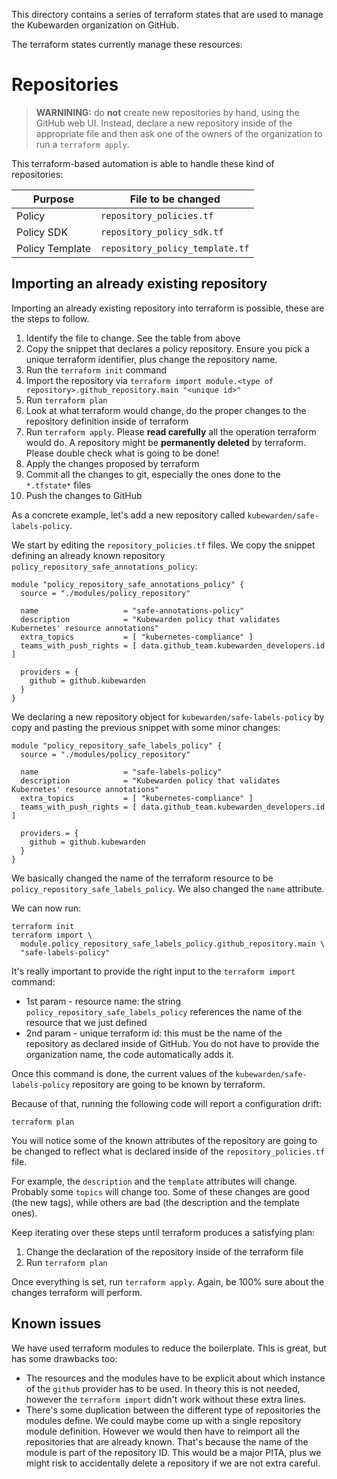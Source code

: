 This directory contains a series of terraform states that are used
to manage the Kubewarden organization on GitHub.

The terraform states currently manage these resources:

# Repositories

> **WARNINING:** do **not** create new repositories by hand, using the GitHub
> web UI.
> Instead, declare a new repository inside of the appropriate file and
> then ask one of the owners of the organization to run a `terraform apply`.

This terraform-based automation is able to handle these kind of repositories:


| Purpose         | File to be changed              |
|-----------------|---------------------------------|
| Policy          | `repository_policies.tf`        |
| Policy SDK      | `repository_policy_sdk.tf`      |
| Policy Template | `repository_policy_template.tf` |

## Importing an already existing repository

Importing an already existing repository into terraform is possible,
these are the steps to follow.

  1. Identify the file to change. See the table from above
  1. Copy the snippet that declares a policy repository. Ensure you pick
     a unique terraform identifier, plus change the repository name.
  1. Run the `terraform init` command
  1. Import the repository via `terraform import module.<type of repository>.github_repository.main "<unique id>"`
  1. Run `terraform plan`
  1. Look at what terraform would change, do the proper changes to the
     repository definition inside of terraform
  1. Run `terraform apply`. Please **read carefully** all the operation terraform
     would do. A repository might be **permanently deleted** by terraform. Please
     double check what is going to be done!
  1. Apply the changes proposed by terraform
  1. Commit all the changes to git, especially the ones done to the `*.tfstate*`
    files
  1. Push the changes to GitHub

As a concrete example, let's add a new repository called `kubewarden/safe-labels-policy`.

We start by editing the `repository_policies.tf` files. We copy the snippet
defining an already known repository `policy_repository_safe_annotations_policy`:

```hcl
module "policy_repository_safe_annotations_policy" {
  source = "./modules/policy_repository"

  name                   = "safe-annotations-policy"
  description            = "Kubewarden policy that validates Kubernetes' resource annotations"
  extra_topics           = [ "kubernetes-compliance" ]
  teams_with_push_rights = [ data.github_team.kubewarden_developers.id ]

  providers = {
    github = github.kubewarden
  }
}
```

We declaring a new repository object for `kubewarden/safe-labels-policy` by copy
and pasting the previous snippet with some minor changes:

```hcl
module "policy_repository_safe_labels_policy" {
  source = "./modules/policy_repository"

  name                   = "safe-labels-policy"
  description            = "Kubewarden policy that validates Kubernetes' resource annotations"
  extra_topics           = [ "kubernetes-compliance" ]
  teams_with_push_rights = [ data.github_team.kubewarden_developers.id ]

  providers = {
    github = github.kubewarden
  }
}
```

We basically changed the name of the terraform resource to be
`policy_repository_safe_labels_policy`. We also changed the `name` attribute.

We can now run:

```console
terraform init
terraform import \
  module.policy_repository_safe_labels_policy.github_repository.main \
  "safe-labels-policy"
```

It's really important to provide the right input to the `terraform import` command:

  * 1st param - resource name: the string `policy_repository_safe_labels_policy` references the
    name of the resource that we just defined
  * 2nd param - unique terraform id: this must be the name of the repository as
    declared inside of GitHub.
    You do not have to provide the organization name, the code automatically adds it.

Once this command is done, the current values of the `kubewarden/safe-labels-policy`
repository are going to be known by terraform.

Because of that, running the following code will report a configuration drift:

```console
terraform plan
```

You will notice some of the known attributes of the repository are going to be
changed to reflect what is declared inside of the `repository_policies.tf` file.

For example, the `description` and the `template` attributes will change. Probably
some `topics` will change too.
Some of these changes are good (the new tags), while others are bad (the description
and the template ones).

Keep iterating over these steps until terraform produces a satisfying plan:

  1. Change the declaration of the repository inside of the terraform file
  1. Run `terraform plan`

Once everything is set, run `terraform apply`. Again, be 100% sure about the changes
terraform will perform.

## Known issues

We have used terraform modules to reduce the boilerplate. This is great, but has
some drawbacks too:

* The resources and the modules have to be explicit about which instance of the `github`
  provider has to be used. In theory this is not needed, however the `terraform import`
  didn't work without these extra lines.
* There's some duplication between the different type of repositories the modules
  define. We could maybe come up with a single repository module definition. However
  we would then have to reimport all the repositories that are already known.
  That's because the name of the module is part of the repository ID. This would
  be a major PITA, plus we might risk to accidentally delete a repository if we
  are not extra careful.


